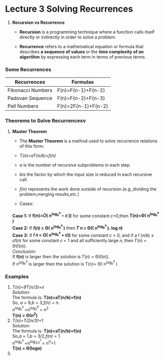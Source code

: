 # Lecture 3 Solving Recurrences
<ol>
<li> <b> Recursion vs Recurrence </b></li>
 <ul><li><b> Recursion  </b> is a programming technique where a function calls itself directly or indirectly in order to solve a problem.</li></ul>
 <ul><li><b> Recurrence</b> refers to a mathematical equation or formula that describes <b>a sequence of values </b> or the <b> time complexity of an algortihm</b> by expressing each term in terms of previous terms.</li></ul>
</ol>

 ### Some Recurrences
  | Recurrences  | Formulas    |
  |---|---|
  |Fibonacci Numbers   | F(n)=F(n-1)+F(n-2)    |
  |Padovan Sequence |F(n)=F(n-2)+F(n-3)   | 
  |Pell Numbers   | F(n)=2F(n-1)+F(n-2)  |

 ### Theorems to Solve Recurrencesv


   <ol>
    <li> <b> Master Theorem </b></li>
    <ul><li>The <b> Master Theorem </b> is a method used to solve recurrence relations of this form:</li></ul>
    <ul><li> <i> T(n)=aT(n/b)+f(n)</i> </li></ul>
    <ul><li> <i> a</i> is the number of recursive subproblems in each step.</li></ul>
    <ul><li><i> b</i>is the factor by which the input size is reduced in each recursive call.</li></ul>
    <ul><li> <i> f(n)</i> represents the work done outside of recursion.(e.g.,dividing the problem,merging results,etc.)</li></ul>
    <ul><li>Cases:</li></ul><br>
        <b>Case 1:</b> If <b>f(n)=𝑂( n<sup>log<sub>b</sub><sup>a</sup> </sup> − 𝜀 ))</b> for some constant 𝜀>0,then <b>T(n)=Θ( n<sup>log<sub>b</sub><sup>a</sup> </sup>)</b> <br>
        <b>Case 2:</b> If <b>𝑓(𝑛) = Θ( n<sup>log<sub>b</sub><sup>a</sup> </sup>)</b> then <b>𝑇 𝑛 = Θ(( n<sup>log<sub>b</sub><sup>a</sup> </sup>). log 𝑛)</b><br>
        <b>Case 3:</b> If <b>𝑓 𝑛 = Ω( n<sup>log<sub>b</sub><sup>a</sup> </sup> + 𝜀))</b> for some constant 𝜀 > 0, and if 𝑎 𝑓 (𝑛/𝑏) ≤ 𝑐𝑓(𝑛) for some constant 𝑐 < 1 and all sufficiently large 𝑛, then 𝑇(𝑛) = Θ(𝑓(𝑛)). <br>
        <i>Conclusion:</i><br> If <b>f(n)</b> is larger then the solution is  𝑇(𝑛) = Θ(𝑓(𝑛)).<br>
           If  n<sup>log<sub>b</sub><sup>a</sup> </sup>is larger then the solution is T(n)= Θ( n<sup>log<sub>b</sub><sup>a</sup> </sup>)
   </ol>
    
  
  ### Examples

     

  <ol>
    <li> <i> T(n)=9T(n/3)+n</i> </li>
    <i> Solution:</i><br>The formula is: <b>T(n)=aT(n/b)+f(n)</b><br>
    So,<i> a </i> = 9,<i>b</i> = 3,<i>f(n)</i> = n. <br>
    n<sup>log<sub>b</sub><sup>a</sup> </sup>=n<sup>log<sub>3</sub><sup>9</sup> </sup> = n<sup>2</sup><br>
    <b>T(n) = Θ(n<sup>2</sup>)</b>
    <li><i>T(n)=T(2n/3)+1</i></li>
      <i> Solution:</i><br>The formula is: <b>T(n)=aT(n/b)+f(n)</b><br>
      So,<i>a</i> = 1,<i>b</i> = 3/2,<i>f(n)</i> = 1.<br>
      n<sup>log<sub>b</sub><sup>a</sup> </sup>=n<sup>log<sub>3/2</sub><sup>1</sup> </sup> = n<sup>0</sup>=1 <br>
      <b>T(n) = Θ(logn)</b>
    <li><i></i></li>
      
  </ol>
    
    
    
    
    
    

